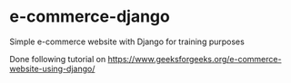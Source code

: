 # e-commerce-django

Simple e-commerce website with Django for training purposes

Done following tutorial on https://www.geeksforgeeks.org/e-commerce-website-using-django/
